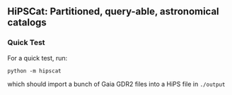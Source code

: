 ## HiPSCat: Partitioned, query-able, astronomical catalogs

### Quick Test

For a quick test, run:
```
python -m hipscat
```
which should import a bunch of Gaia GDR2 files into a HiPS file in
`./output`
